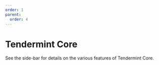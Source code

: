 ```yaml
---
order: 1
parent:
  order: 4
---
```


# Tendermint Core

See the side-bar for details on the various features of Tendermint Core.
